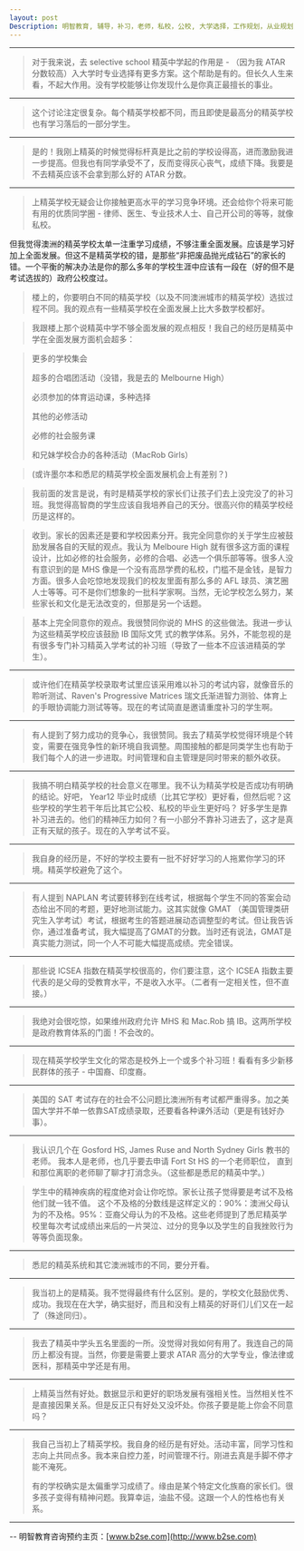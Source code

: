 ```yaml
---
layout: post
Description: 明智教育, 辅导，补习，老师，私校，公校, 大学选择，工作规划，从业规划，天才儿童是浮云，澳洲学生挫折教育，儿童空间推理，空间理解能力， Universities Selection, Career Education, Career Advisors, Guidance, Private Schools, Selective Schools, Writing tutoring, Interviews tutoring, Resume Writing, Spatial skills, Failures help gifted children
---
```


---



>对于我来说，去 selective school 精英中学起的作用是 - （因为我 ATAR 分数较高）入大学时专业选择有更多方案。这个帮助是有的。但长久人生来看，不起大作用。没有学校能够让你发现什么是你真正最擅长的事业。

-------------------


>这个讨论注定很复杂。每个精英学校都不同，而且即使是最高分的精英学校也有学习落后的一部分学生。


--------

>是的！我刚上精英的时候觉得标杆真是比之前的学校设得高，进而激励我进一步提高。但我也有同学承受不了，反而变得灰心丧气，成绩下降。我要是不去精英应该不会拿到那么好的 ATAR 分数。


-----------

>上精英学校无疑会让你接触更高水平的学习竞争环境。还会给你个将来可能有用的优质同学圈 - 律师、医生、专业技术人士、自己开公司的等等，就像私校。
>
但我觉得澳洲的精英学校太单一注重学习成绩，不够注重全面发展。应该是学习好加上全面发展。但这不是精英学校的错，是那些“非把废品抛光成钻石”的家长的错。一个平衡的解决办法是你的那么多年的学校生涯中应该有一段在（好的但不是考试选拔的）政府公校度过。

>楼上的，你要明白不同的精英学校（以及不同澳洲城市的精英学校）选拔过程不同。我的观点有一些精英学校在全面发展上比大多数学校都好。

>我跟楼上那个说精英中学不够全面发展的观点相反！我自己的经历是精英中学在全面发展方面机会超多：

>更多的学校集会
>
>超多的合唱团活动（没错，我是去的 Melbourne High）
>
>必须参加的体育运动课，多种选择
>
>其他的必修活动
>
>必修的社会服务课
>
>和兄妹学校合办的各种活动（MacRob Girls）

>(或许墨尔本和悉尼的精英学校全面发展机会上有差别？)

>我前面的发言是说，有时是精英学校的家长们让孩子们去上没完没了的补习班。我觉得高智商的学生应该自我培养自己的天分。很高兴你的精英学校经历是这样的。

>收到。家长的因素还是要和学校因素分开。我完全同意你的关于学生应被鼓励发展各自的天赋的观点。我认为 Melboure High 就有很多这方面的课程设计，比如必修的社会服务，必修的合唱、必选一个俱乐部等等。很多人没有意识到的是 MHS 像是一个没有高昂学费的私校，门槛不是金钱，是智力方面。很多人会吃惊地发现我们的校友里面有那么多的 AFL 球员、演艺圈人士等等。可不是你们想象的一批科学家啊。当然，无论学校怎么努力，某些家长和文化是无法改变的，但那是另一个话题。


>基本上完全同意你的观点。我很赞同你说的 MHS 的这些做法。我进一步认为这些精英学校应该鼓励 IB 国际文凭 式的教学体系。另外，不能忽视的是有很多专门补习精英入学考试的补习班（导致了一些本不应该进精英的学生）。



-------------


>或许他们在精英学校录取考试里应该采用难以补习的考试内容，就像音乐的聆听测试、Raven's Progressive Matrices 瑞文氏渐进智力测验、体育上的手眼协调能力测试等等。现在的考试简直是邀请重度补习的学生啊。

-----------


>有人提到了努力成功的竞争心，我很赞同。我去了精英学校觉得环境是个转变，需要在强竞争性的新环境自我调整。周围接触的都是同类学生也有助于我们每个人的进一步进取。时间管理和自主管理是同时带来的额外收获。

-------------


>我搞不明白精英学校的社会意义在哪里。我不认为精英学校是否成功有明确的结论。好吧， Year12 毕业时成绩（比其它学校）更好看，但然后呢？这些学校的学生若干年后比其它公校、私校的毕业生更好吗？
好多学生是靠补习进去的。他们的精神压力如何？有一小部分不靠补习进去了，这才是真正有天赋的孩子。现在的入学考试不妥。

---------------

>我自身的经历是，不好的学校主要有一批不好好学习的人拖累你学习的环境。精英学校避免了这个。

------------------



>有人提到 NAPLAN 考试要转移到在线考试，根据每个学生不同的答案会动态给出不同的考题，更好地测试能力。这其实就像 GMAT （美国管理类研究生入学考试）考试，根据考生的答题进展动态调整型的考试。但让我告诉你，通过准备考试，我大幅提高了GMAT的分数。当时还有说法，GMAT是真实能力测试，同一个人不可能大幅提高成绩。完全错误。

-----------------

>那些说 ICSEA 指数在精英学校很高的，你们要注意，这个 ICSEA 指数主要代表的是父母的受教育水平，不是收入水平。（二者有一定相关性，但不直接。）

--------------


>我绝对会很吃惊，如果维州政府允许 MHS 和 Mac.Rob 搞 IB。这两所学校是政府教育体系的门面！不会改的。


---------------

>现在精英学校学生文化的常态是校外上一个或多个补习班！看看有多少新移民群体的孩子 - 中国裔、印度裔。

-----------------


>美国的 SAT 考试存在的社会不公问题比澳洲所有考试都严重得多。加之美国大学并不单一依靠SAT成绩录取，还要看各种课外活动（更是有钱好办事）。

---------------

>我认识几个在 Gosford HS, James Ruse and North Sydney Girls 教书的老师。 我本人是老师，也几乎要去申请 Fort St HS 的一个老师职位， 直到和那位离职的老师聊了聊才打消念头。（这些都是悉尼的精英中学。）

>学生中的精神疾病的程度绝对会让你吃惊。家长让孩子觉得要是考试不及格他们就一钱不值。 这个不及格的分数线是这样定义的：90%：澳洲父母认为的不及格。95%：亚裔父母认为的不及格。这些老师提到了悉尼精英学校里每次考试成绩出来后的一片哭泣、过分的竞争以及学生的自我挫败行为等等负面现象。





------------------


>悉尼的精英系统和其它澳洲城市的不同，要分开看。

------
>我当初上的是精英。我不觉得最终有什么区别。是的，学校文化鼓励优秀、成功。我现在在大学，确实挺好，而且和没有上精英的好哥们儿们又在一起了（殊途同归）。

---------
>
>我去了精英中学头五名里面的一所。没觉得对我如何有用了。我连自己的简历上都没有提。当然，你要是需要上要求 ATAR 高分的大学专业，像法律或医科，那精英中学还是有用。

----------

>上精英当然有好处。数据显示和更好的职场发展有强相关性。当然相关性不是直接因果关系。但是反正只有好处又没坏处。你孩子要是能上你会不同意吗？

----------

>我自己当初上了精英学校。我自身的经历是有好处。活动丰富，同学习性和志向上共同点多。我本来自控力差，时间管理不行。刚进去真是手脚不停才能不淹死。
>
>有的学校确实是太偏重学习成绩了。缘由是某个特定文化族裔的家长们。很多孩子变得有精神问题。我算幸运，油盐不侵。这跟一个人的性格也有关系。



	
--------
-- 明智教育咨询预约主页：[www.b2se.com](http://www.b2se.com)

